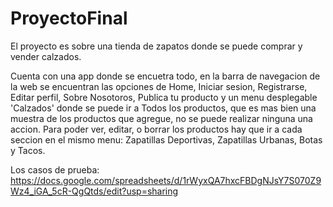 # ProyectoFinal

El proyecto es sobre una tienda de zapatos donde se puede comprar y vender calzados.

Cuenta con una app donde se encuetra todo, en la barra de navegacion de la web se encuentran las opciones de Home, Iniciar sesion, Registrarse, Editar perfil,
Sobre Nosotoros, Publica tu producto y un menu desplegable 'Calzados' donde se puede ir a Todos los productos, que es mas bien una muestra de los productos que agregue, no se puede realizar ninguna una accion.
Para poder ver, editar, o borrar los productos hay que ir a cada seccion en el mismo menu: Zapatillas Deportivas, Zapatillas Urbanas, Botas y Tacos.

Los casos de prueba:
https://docs.google.com/spreadsheets/d/1rWyxQA7hxcFBDgNJsY7S070Z9Wz4_iGA_5cR-QgQtds/edit?usp=sharing

